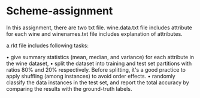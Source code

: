 # Scheme-assignment

In this assignment, there are two txt file. wine.data.txt file includes attribute for each wine and winenames.txt file includes explanation of attributes. 

a.rkt file includes following tasks:

• give summary statistics (mean, median, and variance) for each attribute in the wine dataset,
• split the dataset into training and test set partitions with ratios 80% and 20% respectively. Before splitting, it's a good practice to apply shuffling (among instances) to avoid order effects. 
• randomly classify the data instances in the test set, and report the total accuracy by comparing the results with the ground-truth labels.

